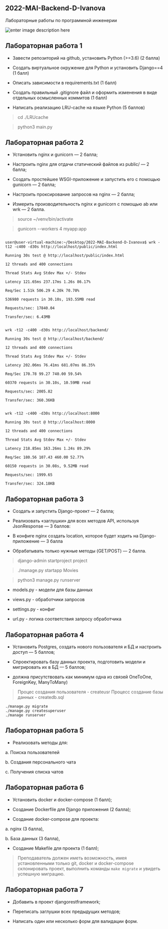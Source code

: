 
## 2022-MAI-Backend-D-Ivanova

Лабораторные работы по программной инженерии

![enter image description here](https://img.shields.io/github/languages/top/Darya7335/2022-MAI-Backend-D-Ivanova)

  

## Лабораторная работа 1

  

- Завести репозиторий на github, установить Python (>=3.6) (2 балла)

- Создать виртуальное окружение для Python и установить Django==4 (1 балл)

- Описать зависимости в requirements.txt (1 балл)

- Создать правильный .gitignore файл и оформить изменения в виде отдельных осмысленных коммитов (1 балл)

- Написать реализацию LRU-cache на языке Python (5 баллов)

  

> cd ./LRUcache

  

> python3 main.py

  

## Лабораторная работа 2

  

- Установить nginx и gunicorn — 2 балла;

- Настроить nginx для отдачи статический файлов из public/ — 2 балла;

- Создать простейшее WSGI-приложение и запустить его с помощью gunicorn — 2 балла;

- Настроить проксирование запросов на nginx — 2 балла;

- Измерить производительность nginx и gunicorn c помощью ab или wrk — 2 балла.

  

> source ~/venv/bin/activate

  

> gunicorn --workers 4 myapp:app

  
  

```

user@user-virtual-machine:~/Desktop/2022-MAI-Backend-D-Ivanova$ wrk -t12 -c400 -d30s http://localhost/public/index.html

Running 30s test @ http://localhost/public/index.html

12 threads and 400 connections

Thread Stats Avg Stdev Max +/- Stdev

Latency 121.65ms 237.17ms 1.26s 86.17%

Req/Sec 1.51k 506.29 4.20k 70.70%

536980 requests in 30.10s, 193.55MB read

Requests/sec: 17840.04

Transfer/sec: 6.43MB

```

  

```

wrk -t12 -c400 -d30s http://localhost/backend/

Running 30s test @ http://localhost/backend/

12 threads and 400 connections

Thread Stats Avg Stdev Max +/- Stdev

Latency 202.06ms 76.41ms 681.07ms 86.35%

Req/Sec 170.78 99.27 740.00 59.54%

60370 requests in 30.10s, 10.59MB read

Requests/sec: 2005.82

Transfer/sec: 360.36KB

```

  

```

wrk -t12 -c400 -d30s http://localhost:8000

Running 30s test @ http://localhost:8000

12 threads and 400 connections

Thread Stats Avg Stdev Max +/- Stdev

Latency 218.85ms 163.26ms 1.24s 89.29%

Req/Sec 180.56 107.43 460.00 52.77%

60150 requests in 30.08s, 9.52MB read

Requests/sec: 1999.65

Transfer/sec: 324.18KB

```

  
  

## Лабораторная работа 3

  

- Создать и запустить Django-проект — 2 балла;

- Реализовать «заглушки» для всех методов API, используя JsonResponse — 3 баллов:

- В конфиге nginx создать location, которое будет ходить на Django-приложение — 3 балла

- Обрабатывать только нужные методы (GET/POST) — 2 балла.

  

> django-admin startproject project

  

>./manage.py startapp Movies

  

> python3 manage.py runserver

  

- models.py - модели для базы данных

- views.py - обработчики запросов

- settings.py - конфиг

- url.py - логика соответствия запросу обработчика

  

## Лабораторная работа 4

  

- Установить Postgres, создать нового пользователя и БД и настроить доступ — 5 баллов;

- Спроектировать базу данных проекта, подготовить модели и мигрировать их в БД — 5 баллов;

- должна присутствовать как минимум одна из связей OneToOne, ForeignKey, ManyToMany)

  

> Процеc создания пользователя - createusr
> Процесс создание базы данных - createdb.sql

  

    ./manage.py migrate
    ./manage.py createsuperuser
    ./manage runserver

  

## Лабораторная работа 5

  

- Реализовать методы для:

a. Поиска пользователей

b. Создания персонального чата

c. Получения списка чатов

  

## Лабораторная работа 6

  

- Установить docker и docker-compose (1 балл);

- Создание Dockerfile для Django приложения (2 балла);

- Создание docker-compose для проекта:

a. nginx (3 балла),

b. База данных (3 балла),

- Создание Makefile для проекта (1 балл);

  

> Преподаватель должен иметь возможность, имея установленными только git, docker и docker-compose склонировать проект, выполнить команды `make migrate` и увидеть успешную миграцию.

  

## Лабораторная работа 7

  

- Добавить в проект djangorestframework;

- Переписать заглушки всех предыдущих методов;

- Написать один или несколько форм для валидации форм.
